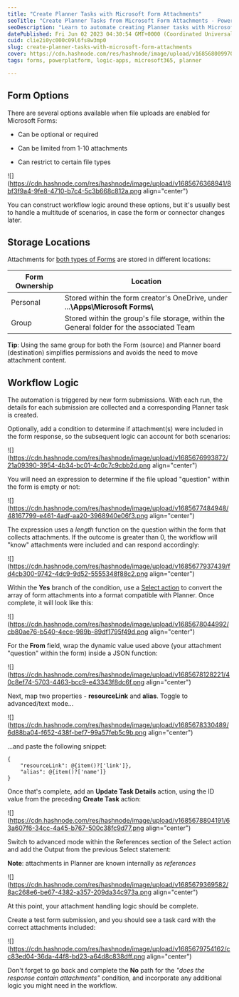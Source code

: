```yaml
---
title: "Create Planner Tasks with Microsoft Form Attachments"
seoTitle: "Create Planner Tasks from Microsoft Form Attachments - Power Automate"
seoDescription: "Learn to automate creating Planner tasks with Microsoft Form attachments, manage storage locations, and handle attachment workflows efficiently"
datePublished: Fri Jun 02 2023 04:30:54 GMT+0000 (Coordinated Universal Time)
cuid: clie2i0yc000c09l6fs8w3mp0
slug: create-planner-tasks-with-microsoft-form-attachments
cover: https://cdn.hashnode.com/res/hashnode/image/upload/v1685680099701/48c96273-fbca-47fc-8eda-705cbd1f1f32.jpeg
tags: forms, powerplatform, logic-apps, microsoft365, planner

---
```


## Form Options

There are several options available when file uploads are enabled for Microsoft Forms:

* Can be optional or required
    
* Can be limited from 1-10 attachments
    
* Can restrict to certain file types
    

![](https://cdn.hashnode.com/res/hashnode/image/upload/v1685676368941/8bf3f9a4-9fe8-4710-b7c4-5c3b668c812a.png align="center")

You can construct workflow logic around these options, but it's usually best to handle a multitude of scenarios, in case the form or connector changes later.

## Storage Locations

Attachments for [both types of Forms](https://support.microsoft.com/en-au/office/create-a-group-form-or-quiz-7228eebb-a6ab-45ec-8123-52026a2f52ff) are stored in different locations:

| Form Ownership | Location |
| --- | --- |
| Personal | Stored within the form creator's OneDrive, under ...**\\Apps\\Microsoft Forms\\** |
| Group | Stored within the group's file storage, within the General folder for the associated Team |

**Tip**: Using the same group for both the Form (source) and Planner board (destination) simplifies permissions and avoids the need to move attachment content.

## Workflow Logic

The automation is triggered by new form submissions. With each run, the details for each submission are collected and a corresponding Planner task is created.

Optionally, add a condition to determine if attachment(s) were included in the form response, so the subsequent logic can account for both scenarios:

![](https://cdn.hashnode.com/res/hashnode/image/upload/v1685676993872/21a09390-3954-4b34-bc01-4c0c7c9cbb2d.png align="center")

You will need an expression to determine if the file upload "question" within the form is empty or not:

![](https://cdn.hashnode.com/res/hashnode/image/upload/v1685677484948/48167799-e461-4adf-aa20-3968940e06f3.png align="center")

The expression uses a *length* function on the question within the form that collects attachments. If the outcome is greater than 0, the workflow will "know" attachments were included and can respond accordingly:

![](https://cdn.hashnode.com/res/hashnode/image/upload/v1685677937439/fd4cb300-9742-4dc9-9d52-5555348f88c2.png align="center")

Within the **Yes** branch of the condition, use a [Select action](https://learn.microsoft.com/en-us/power-automate/data-operations#use-the-select-action) to convert the array of form attachments into a format compatible with Planner. Once complete, it will look like this:

![](https://cdn.hashnode.com/res/hashnode/image/upload/v1685678044992/cb80ae76-b540-4ece-989b-89df1795f49d.png align="center")

For the **From** field, wrap the dynamic value used above (your attachment "question" within the form) inside a JSON function:

![](https://cdn.hashnode.com/res/hashnode/image/upload/v1685678128221/40c8ef74-5703-4463-bcc9-e43343f8dc6f.png align="center")

Next, map two properties - **resourceLink** and **alias**. Toggle to advanced/text mode...

![](https://cdn.hashnode.com/res/hashnode/image/upload/v1685678330489/6d88ba04-f652-438f-bef7-99a57feb5c9b.png align="center")

...and paste the following snippet:

```plaintext
{
    "resourceLink": @{item()?['link']},
    "alias": @{item()?['name']}
}
```

Once that's complete, add an **Update Task Details** action, using the ID value from the preceding **Create Task** action:

![](https://cdn.hashnode.com/res/hashnode/image/upload/v1685678804191/63a607f6-34cc-4a45-b767-500c38fc9d77.png align="center")

Switch to advanced mode within the References section of the Select action and add the Output from the previous Select statement:

**Note**: attachments in Planner are known internally as *references*

![](https://cdn.hashnode.com/res/hashnode/image/upload/v1685679369582/8ac268e6-be67-4382-a357-209da34c973a.png align="center")

At this point, your attachment handling logic should be complete.

Create a test form submission, and you should see a task card with the correct attachments included:

![](https://cdn.hashnode.com/res/hashnode/image/upload/v1685679754162/cc83ed04-36da-44f8-bd23-a64d8c838dff.png align="center")

Don't forget to go back and complete the **No** path for the *"does the response contain attachments"* condition, and incorporate any additional logic you might need in the workflow.
